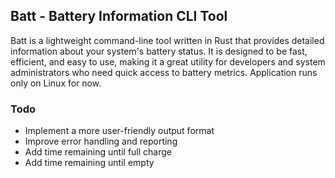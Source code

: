 ## Batt - Battery Information CLI Tool

Batt is a lightweight command-line tool written in Rust that provides detailed information about your system's battery status. It is designed to be fast, efficient, and easy to use, making it a great utility for developers and system administrators who need quick access to battery metrics. Application runs only on Linux for now.

### Todo
- Implement a more user-friendly output format
- Improve error handling and reporting
- Add time remaining until full charge
- Add time remaining until empty
